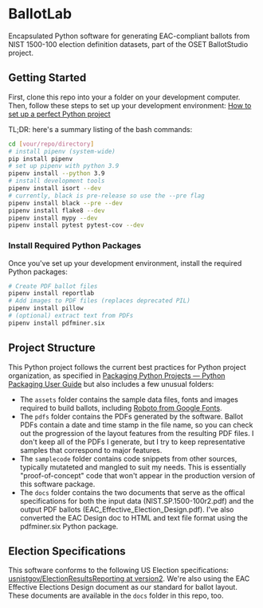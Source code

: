 # BallotLab

Encapsulated Python software for generating EAC-compliant ballots from NIST 1500-100 election definition datasets, part of the OSET BallotStudio project. 
## Getting Started

First, clone this repo into your a folder on your development computer. Then, follow these steps to set up your development environment: [How to set up a perfect Python project](https://sourcery.ai/blog/python-best-practices/)

TL;DR: here's a summary listing of the bash commands:

```bash
cd [vour/repo/directory]
# install pipenv (system-wide)
pip install pipenv
# set up pipenv with python 3.9
pipenv install --python 3.9
# install development tools
pipenv install isort --dev
# currently, black is pre-release so use the --pre flag
pipenv install black --pre --dev  
pipenv install flake8 --dev
pipenv install mypy --dev
pipenv install pytest pytest-cov --dev
```

### Install Required Python Packages

Once you've set up your development environment, install the required Python packages:

```bash
# Create PDF ballot files
pipenv install reportlab
# Add images to PDF files (replaces deprecated PIL)
pipenv install pillow
# (optional) extract text from PDFs
pipenv install pdfminer.six
```

## Project Structure

This Python project follows the current best practices for Python project organization, as specified in [Packaging Python Projects — Python Packaging User Guide](https://packaging.python.org/tutorials/packaging-projects/) but also includes a few unusual folders:

* The `assets` folder contains the sample data files, fonts and images required to build ballots, including [Roboto from Google Fonts](https://fonts.google.com/specimen/Roboto).
* The `pdfs` folder contains the PDFs generated by the software. Ballot PDFs contain a date and time stamp in the file name, so you can check out the progression of the layout features from the resulting PDF files. I don't keep all of the PDFs I generate, but I try to keep representative samples that correspond to major features.
* The `samplecode` folder contains code snippets from other sources, typically mutateted and mangled to suit my needs. This is essentially "proof-of-concept" code that won't appear in the production version of this software package.
* The `docs` folder contains the two documents that serve as the offical specifications for both the input data (NIST.SP.1500-100r2.pdf) and the output PDF ballots (EAC_Effective_Election_Design.pdf). I've also converted the EAC Design doc to HTML and text file format using the pdfminer.six Python package.

## Election Specifications

This software conforms to the following US Election specifications: [usnistgov/ElectionResultsReporting at version2](https://github.com/usnistgov/ElectionResultsReporting/tree/version2). We're also using the EAC Effective Elections Design document as our standard for ballot layout. These documents are available in the `docs` folder in this repo, too.
